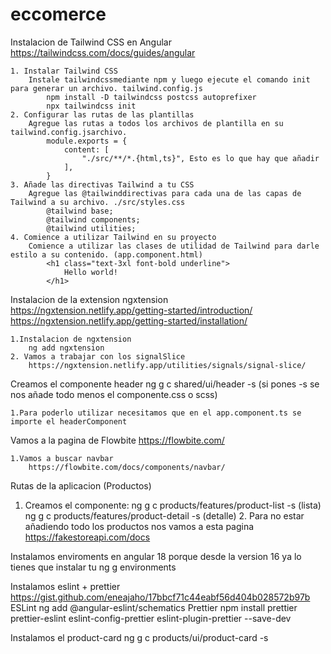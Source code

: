 # eccomerce
Instalacion de Tailwind CSS en Angular
    https://tailwindcss.com/docs/guides/angular

    1. Instalar Tailwind CSS
        Instale tailwindcssmediante npm y luego ejecute el comando init para generar un archivo. tailwind.config.js
            npm install -D tailwindcss postcss autoprefixer
            npx tailwindcss init
    2. Configurar las rutas de las plantillas
        Agregue las rutas a todos los archivos de plantilla en su tailwind.config.jsarchivo.
            module.exports = {
                content: [
                    "./src/**/*.{html,ts}", Esto es lo que hay que añadir
                ],
            }
    3. Añade las directivas Tailwind a tu CSS
        Agregue las @tailwinddirectivas para cada una de las capas de Tailwind a su archivo. ./src/styles.css
            @tailwind base;
            @tailwind components;
            @tailwind utilities;
    4. Comience a utilizar Tailwind en su proyecto
        Comience a utilizar las clases de utilidad de Tailwind para darle estilo a su contenido. (app.component.html)
            <h1 class="text-3xl font-bold underline">
                Hello world!
            </h1>

Instalacion de la extension ngxtension
    https://ngxtension.netlify.app/getting-started/introduction/
    https://ngxtension.netlify.app/getting-started/installation/

    1.Instalacion de ngxtension
        ng add ngxtension
    2. Vamos a trabajar con los signalSlice
        https://ngxtension.netlify.app/utilities/signals/signal-slice/

Creamos el componente header
    ng g c shared/ui/header -s (si pones -s se nos añade todo menos el componente.css o scss)

    1.Para poderlo utilizar necesitamos que en el app.component.ts se importe el headerComponent

Vamos a la pagina de Flowbite
    https://flowbite.com/

    1.Vamos a buscar navbar
        https://flowbite.com/docs/components/navbar/

Rutas de la aplicacion (Productos)
   1. Creamos el componente: 
        ng g c products/features/product-list -s (lista)
        ng g c products/features/product-detail -s (detalle)
    2. Para no estar añadiendo todo los productos nos vamos a esta pagina
        https://fakestoreapi.com/docs

Instalamos enviroments en angular 18 porque desde la version 16 ya lo tienes que instalar tu
    ng g environments

Instalamos eslint + prettier
    https://gist.github.com/eneajaho/17bbcf71c44eabf56d404b028572b97b
    ESLint
        ng add @angular-eslint/schematics
    Prettier
        npm install prettier prettier-eslint eslint-config-prettier eslint-plugin-prettier --save-dev 

Instalamos el product-card
    ng g c  products/ui/product-card -s
